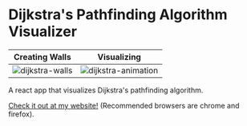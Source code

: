 # Dijkstra's Pathfinding Algorithm Visualizer

Creating Walls             |Visualizing
:-------------------------:|:-------------------------:
![dijkstra-walls](https://user-images.githubusercontent.com/30478978/107457693-83d79000-6b20-11eb-8516-a3419ddabf4b.gif) | ![dijkstra-animation](https://user-images.githubusercontent.com/30478978/107457690-81753600-6b20-11eb-9d35-2c6fabba0388.gif)

A react app that visualizes Dijkstra's pathfinding algorithm.

[Check it out at my website!](http://pathfinder.aryanshah.tech/) (Recommended browsers are chrome and firefox).
